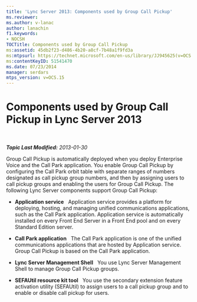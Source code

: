 ```yaml
---
title: 'Lync Server 2013: Components used by Group Call Pickup'
ms.reviewer: 
ms.author: v-lanac
author: lanachin
f1.keywords:
- NOCSH
TOCTitle: Components used by Group Call Pickup
ms:assetid: 45db2f23-d486-4b20-a8cf-7b48a1f9fd3a
ms:mtpsurl: https://technet.microsoft.com/en-us/library/JJ945625(v=OCS.15)
ms:contentKeyID: 51541470
ms.date: 07/23/2014
manager: serdars
mtps_version: v=OCS.15
---
```


<div data-xmlns="http://www.w3.org/1999/xhtml">

<div class="topic" data-xmlns="http://www.w3.org/1999/xhtml" data-msxsl="urn:schemas-microsoft-com:xslt" data-cs="http://msdn.microsoft.com/en-us/">

<div data-asp="http://msdn2.microsoft.com/asp">

# Components used by Group Call Pickup in Lync Server 2013

</div>

<div id="mainSection">

<div id="mainBody">

<span> </span>

_**Topic Last Modified:** 2013-01-30_

Group Call Pickup is automatically deployed when you deploy Enterprise Voice and the Call Park application. You enable Group Call Pickup by configuring the Call Park orbit table with separate ranges of numbers designated as call pickup group numbers, and then by assigning users to call pickup groups and enabling the users for Group Call Pickup. The following Lync Server components support Group Call Pickup:

  - **Application service**   Application service provides a platform for deploying, hosting, and managing unified communications applications, such as the Call Park application. Application service is automatically installed on every Front End Server in a Front End pool and on every Standard Edition server.

  - **Call Park application**   The Call Park application is one of the unified communications applications that are hosted by Application service. Group Call Pickup is based on the Call Park application.

  - **Lync Server Management Shell**   You use Lync Server Management Shell to manage Group Call Pickup groups.

  - **SEFAUtil resource kit tool**   You use the secondary extension feature activation utility (SEFAUtil) to assign users to a call pickup group and to enable or disable call pickup for users.

</div>

<span> </span>

</div>

</div>

</div>

